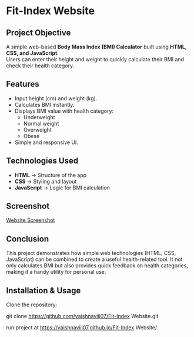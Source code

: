 # Fit-Index Website

## **Project Objective**
A simple web-based **Body Mass Index (BMI) Calculator** built using **HTML, CSS, and JavaScript**.  
Users can enter their height and weight to quickly calculate their BMI and check their health category.

## **Features**
- Input height (cm) and weight (kg).
- Calculates BMI instantly.
- Displays BMI value with health category:
  - Underweight
  - Normal weight
  - Overweight
  - Obese
- Simple and responsive UI.

##  **Technologies Used**
- **HTML** → Structure of the app
- **CSS** → Styling and layout
- **JavaScript** → Logic for BMI calculation

## **Screenshot**
[Website Screenshot](screenshot.png) 

## **Conclusion**

This project demonstrates how simple web technologies (HTML, CSS, JavaScript) can be combined to create a useful health-related tool.
It not only calculates BMI but also provides quick feedback on health categories, making it a handy utility for personal use.

## **Installation & Usage**
 Clone the repository:
 
   git clone 
   https://github.com/vaishnaviii07/Fit-Index Website.git

   run project at 
   https://vaishnaviii07.github.io/Fit-Index Website/


